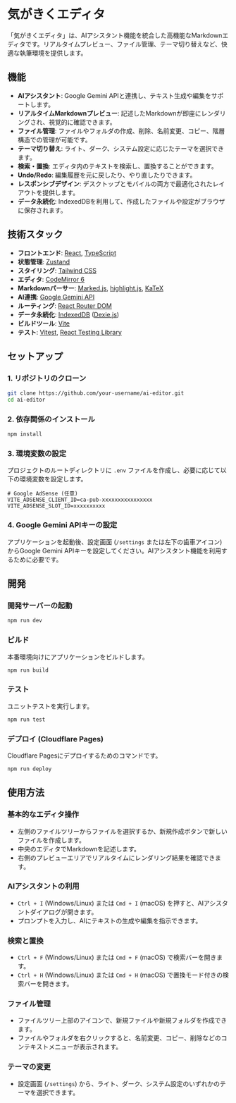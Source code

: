 # 気がきくエディタ

「気がきくエディタ」は、AIアシスタント機能を統合した高機能なMarkdownエディタです。リアルタイムプレビュー、ファイル管理、テーマ切り替えなど、快適な執筆環境を提供します。

## 機能

*   **AIアシスタント**: Google Gemini APIと連携し、テキスト生成や編集をサポートします。
*   **リアルタイムMarkdownプレビュー**: 記述したMarkdownが即座にレンダリングされ、視覚的に確認できます。
*   **ファイル管理**: ファイルやフォルダの作成、削除、名前変更、コピー、階層構造での管理が可能です。
*   **テーマ切り替え**: ライト、ダーク、システム設定に応じたテーマを選択できます。
*   **検索・置換**: エディタ内のテキストを検索し、置換することができます。
*   **Undo/Redo**: 編集履歴を元に戻したり、やり直したりできます。
*   **レスポンシブデザイン**: デスクトップとモバイルの両方で最適化されたレイアウトを提供します。
*   **データ永続化**: IndexedDBを利用して、作成したファイルや設定がブラウザに保存されます。

## 技術スタック

*   **フロントエンド**: [React](https://react.dev/), [TypeScript](https://www.typescriptlang.org/)
*   **状態管理**: [Zustand](https://zustand-bear.github.io/zustand/)
*   **スタイリング**: [Tailwind CSS](https://tailwindcss.com/)
*   **エディタ**: [CodeMirror 6](https://codemirror.net/)
*   **Markdownパーサー**: [Marked.js](https://marked.js.org/), [highlight.js](https://highlightjs.org/), [KaTeX](https://katex.org/)
*   **AI連携**: [Google Gemini API](https://ai.google.dev/gemini-api)
*   **ルーティング**: [React Router DOM](https://reactrouter.com/en/main)
*   **データ永続化**: [IndexedDB](https://developer.mozilla.org/ja/docs/Web/API/IndexedDB_API) ([Dexie.js](https://dexie.org/))
*   **ビルドツール**: [Vite](https://vitejs.dev/)
*   **テスト**: [Vitest](https://vitest.dev/), [React Testing Library](https://testing-library.com/react/)

## セットアップ

### 1. リポジトリのクローン

```bash
git clone https://github.com/your-username/ai-editor.git
cd ai-editor
```

### 2. 依存関係のインストール

```bash
npm install
```

### 3. 環境変数の設定

プロジェクトのルートディレクトリに `.env` ファイルを作成し、必要に応じて以下の環境変数を設定します。

```env
# Google AdSense (任意)
VITE_ADSENSE_CLIENT_ID=ca-pub-xxxxxxxxxxxxxxxx
VITE_ADSENSE_SLOT_ID=xxxxxxxxxx
```

### 4. Google Gemini APIキーの設定

アプリケーションを起動後、設定画面 (`/settings` または左下の歯車アイコン) からGoogle Gemini APIキーを設定してください。AIアシスタント機能を利用するために必要です。

## 開発

### 開発サーバーの起動

```bash
npm run dev
```

### ビルド

本番環境向けにアプリケーションをビルドします。

```bash
npm run build
```

### テスト

ユニットテストを実行します。

```bash
npm run test
```

### デプロイ (Cloudflare Pages)

Cloudflare Pagesにデプロイするためのコマンドです。

```bash
npm run deploy
```

## 使用方法

### 基本的なエディタ操作

*   左側のファイルツリーからファイルを選択するか、新規作成ボタンで新しいファイルを作成します。
*   中央のエディタでMarkdownを記述します。
*   右側のプレビューエリアでリアルタイムにレンダリング結果を確認できます。

### AIアシスタントの利用

*   `Ctrl + I` (Windows/Linux) または `Cmd + I` (macOS) を押すと、AIアシスタントダイアログが開きます。
*   プロンプトを入力し、AIにテキストの生成や編集を指示できます。

### 検索と置換

*   `Ctrl + F` (Windows/Linux) または `Cmd + F` (macOS) で検索バーを開きます。
*   `Ctrl + H` (Windows/Linux) または `Cmd + H` (macOS) で置換モード付きの検索バーを開きます。

### ファイル管理

*   ファイルツリー上部のアイコンで、新規ファイルや新規フォルダを作成できます。
*   ファイルやフォルダを右クリックすると、名前変更、コピー、削除などのコンテキストメニューが表示されます。

### テーマの変更

*   設定画面 (`/settings`) から、ライト、ダーク、システム設定のいずれかのテーマを選択できます。
